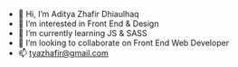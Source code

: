 - 👋 Hi, I’m Aditya Zhafir Dhiaulhaq
- 👀 I’m interested in Front End & Design
- 🌱 I’m currently learning JS & SASS
- 💞️ I’m looking to collaborate on Front End Web Developer
- 📫 tyazhafir@gmail.com

<!---
zhafirdhiaulhaq/zhafirdhiaulhaq is a ✨ special ✨ repository because its `README.md` (this file) appears on your GitHub profile.
You can click the Preview link to take a look at your changes.
--->
